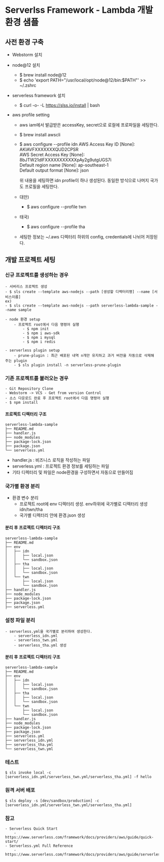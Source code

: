 # Serverlss Framework - Lambda 개발 환경 샘플

## 사전 환경 구축

- Webstorm 설치

- node@12 설치
    - $ brew install node@12
    - $ echo 'export PATH="/usr/local/opt/node@12/bin:$PATH"' >> ~/.zshrc

- serverless framework 설치
    - $ curl -o- -L https://slss.io/install | bash

- aws profile setting
    - aws iam에서 발급받은 accessKey, secret으로 로컬에 프로파일을 세팅한다.
    - $ brew install awscli
    - $ aws configure --profile idn
        AWS Access Key ID [None]: AKIAVFXXXXXXXQUD2CPSR<br>
        AWS Secret Access Key [None]: 8bJTW21dlFXXXXXXXXXXXpAy2g9utgUGS7i<br> 
        Default region name [None]: ap-southeast-1<br>
        Default output format [None]: json

        위 내용을 세팅하면 idn profile이 하나 생성된다. 동일한 방식으로 나머지 국가도 프로필을 세팅한다.

    - 대만)
        - $ aws configure --profile twn
    - 태국)
        - $ aws configure --profile tha

    - 세팅한 정보는 ~/.aws 디렉터리 하위의 config, credentials에 나뉘어 저장된다.

## 개발 프로젝트 세팅

### 신규 프로젝트를 생성하는 경우
    - 서버리스 프로젝트 생성
    - $ sls create --template aws-nodejs --path [생성할 디렉터리명] --name [서비스이름]
    ex)
    - $ sls create --template aws-nodejs --path serverless-lambda-sample --name sample

    - node 환경 setup
        - 프로젝트 root에서 다음 명령어 실행
            - $ npm init
            - $ npm i aws-sdk
            - $ npm i mysql
            - $ npm i redis

    - serverless plugin setup
        - prune-plugin : 최근 배포된 내역 n개만 유지하고 과거 버전을 자동으로 삭제해 주는 plugin
        - $ sls plugin install -n serverless-prune-plugin

### 기존 프로젝트를 불러오는 경우
    - Git Repository Clone
    - Webstorm -> VCS - Get from version Control
    - 소스 다운로드 완료 후 프로젝트 root에서 다음 명령어 실행
    - $ npm install

#### 프로젝트 디렉터리 구조
    serverless-lambda-sample
    ├── README.md
    ├── handler.js
    ├── node_modules
    ├── package-lock.json
    ├── package.json
    └── serverless.yml
    
- handler.js : 비즈니스 로직을 작성하는 파일
- serverless.yml : 프로젝트 환경 정보를 세팅하는 파일
- 기타 디렉터리 및 파일은 node환경을 구성하면서 자동으로 만들어짐

### 국가별 환경 분리

- 환경 변수 분리
    - 프로젝트 root에 env 디렉터리 생성. env하위에 국가별로 디렉터리 생성 idn/twn/tha
    - 국가별 디렉터리 안에 환경.json 생성

#### 분리 후 프로젝트 디렉터리 구조
    serverless-lambda-sample
    ├── README.md
    ├── env
    │   ├── idn
    │   │   ├── local.json
    │   │   └── sandbox.json
    │   ├── tha
    │   │   ├── local.json
    │   │   └── sandbox.json
    │   └── twn
    │       ├── local.json
    │       └── sandbox.json
    ├── handler.js
    ├── node_modules
    ├── package-lock.json
    ├── package.json
    ├── serverless.yml

### 설정 파일 분리
    - serverless.yml을 국가별로 분리하여 생성한다.
        - serverless_idn.yml
        - serverless_twn.yml
        - serverless_tha.yml 생성

#### 분리 후 프로젝트 디렉터리 구조
    serverless-lambda-sample
    ├── README.md
    ├── env
    │   ├── idn
    │   │   ├── local.json
    │   │   └── sandbox.json
    │   ├── tha
    │   │   ├── local.json
    │   │   └── sandbox.json
    │   └── twn
    │       ├── local.json
    │       └── sandbox.json
    ├── handler.js
    ├── node_modules
    ├── package-lock.json
    ├── package.json
    ├── serverless.yml
    ├── serverless_idn.yml
    ├── serverless_tha.yml
    └── serverless_twn.yml

### 테스트
    $ sls invoke local -c [serverless_idn.yml/serverless_twn.yml/serverless_tha.yml] -f hello

### 원격 서버 배포
    $ sls deploy -s [dev/sandbox/production] -c [serverless_idn.yml/serverless_twn.yml/serverless_tha.yml]

### 참고
    - Serverless Quick Start
        - https://www.serverless.com/framework/docs/providers/aws/guide/quick-start/
    - Serverless.yml Full Reference
        - https://www.serverless.com/framework/docs/providers/aws/guide/serverless.yml/
